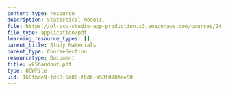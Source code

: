 ```yaml
---
content_type: resource
description: Statistical Models.
file: https://ol-ocw-studio-app-production.s3.amazonaws.com/courses/24-964-topics-in-phonology-fall-2004/168fbde9fdc85a00f8dba58f070fee50_wk5handout.pdf
file_type: application/pdf
learning_resource_types: []
parent_title: Study Materials
parent_type: CourseSection
resourcetype: Document
title: wk5handout.pdf
type: OCWFile
uid: 168fbde9-fdc8-5a00-f8db-a58f070fee50
---
```

